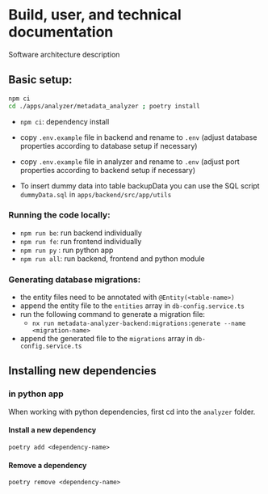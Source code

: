 # Build, user, and technical documentation

Software architecture description

## Basic setup:

```bash
npm ci
cd ./apps/analyzer/metadata_analyzer ; poetry install
```

- `npm ci`: dependency install

- copy `.env.example` file in backend and rename to `.env` (adjust database properties according to database setup if necessary)
- copy `.env.example` file in analyzer and rename to `.env` (adjust port properties according to backend setup if necessary)
- To insert dummy data into table backupData you can use the SQL script `dummyData.sql` in `apps/backend/src/app/utils`

### Running the code locally:

- `npm run be`: run backend individually
- `npm run fe`: run frontend individually
- `npm run py` : run python app
- `npm run all`: run backend, frontend and python module

### Generating database migrations:

- the entity files need to be annotated with `@Entity(<table-name>)`
- append the entity file to the `entities` array in `db-config.service.ts`
- run the following command to generate a migration file:
  - `nx run metadata-analyzer-backend:migrations:generate --name <migration-name>`
- append the generated file to the `migrations` array in `db-config.service.ts`



## Installing new dependencies

### in python app

When working with python dependencies, first cd into the `analyzer` folder.

#### Install a new dependency

`poetry add <dependency-name>`

#### Remove a dependency

`poetry remove <dependency-name>`
